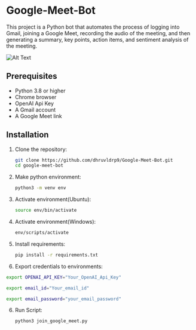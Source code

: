 # Google-Meet-Bot
This project is a Python bot that automates the process of logging into Gmail, joining a Google Meet, recording the audio of the meeting, and then generating a summary, key points, action items, and sentiment analysis of the meeting. 

![Alt Text]([/home/dhruv/Downloads/](https://drive.google.com/file/d/1ycd8kbEYMcS8uARXzoc2PUb2VsBJIROS/view?usp=drive_link))


## Prerequisites

- Python 3.8 or higher
- Chrome browser
- OpenAI Api Key
- A Gmail account
- A Google Meet link

## Installation

1. Clone the repository:

   ```bash
   git clone https://github.com/dhruvldrp9/Google-Meet-Bot.git
   cd google-meet-bot

2. Make python environment:

   ```bash
   python3 -m venv env

3. Activate environment(Ubuntu):

   ```bash
   source env/bin/activate

3. Activate environment(Windows):

   ```bash
   env/scripts/activate

4. Install requirements:

   ```bash
   pip install -r requirements.txt

5.  Export credentials to environments:

   ```bash
   export OPENAI_API_KEY="Your_OpenAI_Api_Key"
   
   export email_id="Your_email_id"
   
   export email_password="your_email_password"
   ```


6. Run Script:

   ```bash
   python3 join_google_meet.py

   

